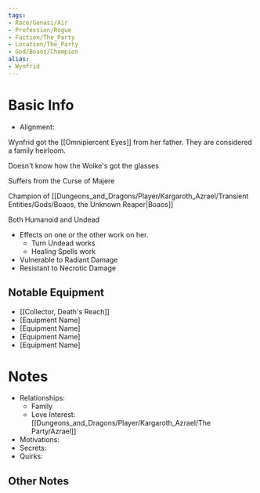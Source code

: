 ```yaml
---
tags:
- Race/Genasi/Air
- Profession/Rogue
- Faction/The_Party
- Location/The_Party
- God/Boaos/Champion
alias:
- Wynfrid
---
```

# Basic Info
- Alignment: 

Wynfrid got the [[Omnipiercent Eyes]] from her father. They are considered a family heirloom. 

Doesn't know how the Wolke's got the glasses

Suffers from the Curse of Majere

Champion of [[Dungeons_and_Dragons/Player/Kargaroth_Azrael/Transient Entities/Gods/Boaos, the Unknown Reaper|Boaos]]

Both Humanoid and Undead
- Effects on one or the other work on her. 
	- Turn Undead works
	- Healing Spells work
- Vulnerable to Radiant Damage
- Resistant to Necrotic Damage

## Notable Equipment
- [[Collector, Death's Reach]]
- [Equipment Name]
- [Equipment Name]
- [Equipment Name]
- [Equipment Name]

# Notes
- Relationships: 
	- Family
	- Love Interest: [[Dungeons_and_Dragons/Player/Kargaroth_Azrael/The Party/Azrael]]
- Motivations: 
- Secrets: 
- Quirks: 

## Other Notes


